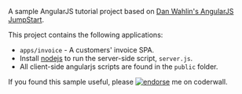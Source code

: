 A sample AngularJS tutorial project based on [Dan Wahlin's AngularJS JumpStart](https://www.udemy.com/angularjs-jumpstart).

This project contains the following applications:

* `apps/invoice` - A customers' invoice SPA.
 * Install [nodejs](https://nodejs.org) to run the server-side script, `server.js`.
 * All client-side angularjs scripts are found in the `public` folder.

If you found this sample useful, please [![endorse](https://api.coderwall.com/ivanhcsim/endorsecount.png)](https://coderwall.com/ivanhcsim) me on coderwall.
